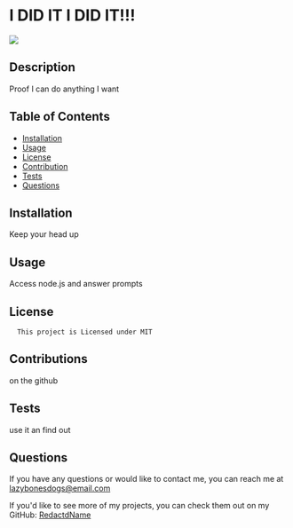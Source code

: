 # I DID IT I DID IT!!! 

  <img src="https://img.shields.io/badge/license-MIT-purple.svg">

  ## Description
Proof I can do anything I want

  ## Table of Contents
  * [Installation](#installation)
  * [Usage](#usage)
  * [License](#license)
  * [Contribution](#contribution)
  * [Tests](#tests)
  * [Questions](#questions)
  

  ## Installation
  Keep your head up


## Usage
Access node.js and answer prompts

## License
      
      This project is Licensed under MIT

## Contributions
on the github

## Tests
use it an find out

## Questions
If you have any questions or would like to contact me, you can reach me at [lazybonesdogs@email.com](mailto:lazybonesdogs@email.com)

If you'd like to see more of my projects, you can check them out on my GitHub: [RedactdName](https://github.com/RedactdName)
